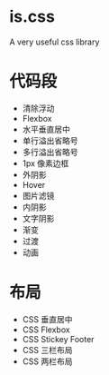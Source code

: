 # is.css
A very useful css library

# 代码段

- 清除浮动
- Flexbox
- 水平垂直居中
- 单行溢出省略号
- 多行溢出省略号
- 1px 像素边框
- 外阴影
- Hover
- 图片滤镜
- 内阴影
- 文字阴影
- 渐变
- 过渡
- 动画


# 布局

- CSS 垂直居中
- CSS Flexbox
- CSS Stickey Footer
- CSS 三栏布局
- CSS 两栏布局


